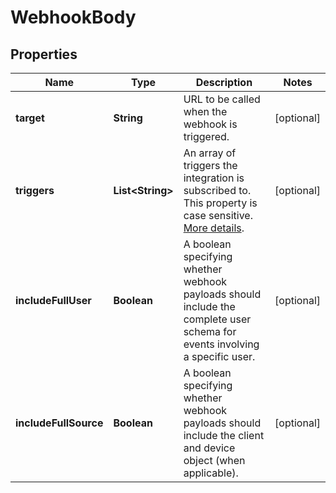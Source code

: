 

# WebhookBody


## Properties

| Name | Type | Description | Notes |
|------------ | ------------- | ------------- | -------------|
|**target** | **String** | URL to be called when the webhook is triggered. |  [optional] |
|**triggers** | **List&lt;String&gt;** | An array of triggers the integration is subscribed to. This property is case sensitive. [More details](https://docs.smooch.io/rest/#section/Webhook-Triggers). |  [optional] |
|**includeFullUser** | **Boolean** | A boolean specifying whether webhook payloads should include the complete user schema for events involving a specific user. |  [optional] |
|**includeFullSource** | **Boolean** | A boolean specifying whether webhook payloads should include the client and device object (when applicable). |  [optional] |



